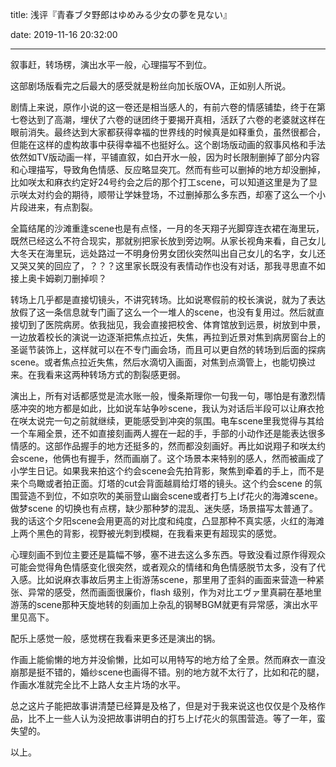 title: 浅评『青春ブタ野郎はゆめみる少女の夢を見ない』

date: 2019-11-16 20:32:00

---

叙事赶，转场楞，演出水平一般，心理描写不到位。

<!---more--->

这部剧场版看完之后最大的感受就是粉丝向加长版OVA，正如别人所说。

剧情上来说，原作小说的这一卷还是相当感人的，有前六卷的情感铺垫，终于在第七卷达到了高潮，埋伏了六卷的谜团终于要揭开真相，活跃了六卷的老婆就这样在眼前消失。最终达到大家都获得幸福的世界线的时候真是如释重负，虽然很都合，但能在这样的虚构故事中获得幸福不也挺好么。这个剧场版动画的叙事风格和手法依然如TV版动画一样，平铺直叙，如白开水一般，因为时长限制删掉了部分内容和心理描写，导致角色情感、反应略显突兀。然而有些可以删掉的地方却没删掉，比如咲太和麻衣约定好24号约会之后的那个打工scene，可以知道这里是为了显示咲太对约会的期待，顺带让学妹登场，不过删掉那么多东西，却塞了这么一个小片段进来，有点割裂。

全篇结尾的沙滩重逢scene也是有点怪，一月的冬天翔子光脚穿连衣裙在海里玩，既然已经这么不符合现实，那就别把家长放到旁边啊。从家长视角来看，自己女儿大冬天在海里玩，远处路过一不明身份男女团伙突然叫出自己女儿的名字，女儿还又哭又笑的回应了，？？？这里家长既没有表情动作也没有对话，那我寻思直不如接上奥卡姆剃刀删掉呗？

转场上几乎都是直接切镜头，不讲究转场。比如说寒假前的校长演说，就为了表达放假了这一条信息就专门画了这么一个一堆人的scene，也没有复用过。然后就直接切到了医院病房。依我拙见，我会直接把校舍、体育馆放到远景，树放到中景，一边放着校长的演说一边逐渐把焦点拉近，失焦，再拉到近景对焦到病房窗台上的圣诞节装饰上，这样就可以在不专门画会场，而且可以更自然的转场到后面的探病scene。或者焦点拉近失焦，然后水滴切入画面，对焦到点滴管上，也能切换过来。在我看来这两种转场方式的割裂感更弱。

演出上，所有对话都感觉是流水账一般，慢条斯理你一句我一句，哪怕是有激烈情感冲突的地方都是如此，比如说车站争吵scene，我认为对话后半段可以让麻衣抢在咲太说完一句之前就继续，更能感受到冲突的氛围。电车scene里我觉得与其给一个车厢全景，还不如直接刻画两人握在一起的手，手部的小动作还是能表达很多情感的。这部作品握手的地方还挺多的，然而都没刻画好。再比如说翔子和咲太约会scene，他俩也有握手，然而画崩了。这个场景本来特别的感人，然而被画成了小学生日记。如果我来拍这个约会scene会先拍背影，聚焦到牵着的手上，而不是来个鸟瞰或者拍正面。灯塔的cut会背面越肩给灯塔的镜头。这个约会scene 的氛围营造不到位，不如京吹的美丽登山幽会scene或者打ち上げ花火的海滩scene。做梦scene 的切换也有点楞，缺少那种梦的混乱、迷失感，场景描写太普通了。我的话这个夕阳scene会用更高的对比度和纯度，凸显那种不真实感，火红的海滩上两个黑色的背影，视野被光刺到模糊，在我看来更有超现实的感觉。

心理刻画不到位主要还是篇幅不够，塞不进去这么多东西。导致没看过原作得观众可能会觉得角色情感变化很突然，或者观众的情绪和角色情感脱节太多，没有了代入感。比如说麻衣事故后男主上街游荡scene，那里用了歪斜的画面来营造一种紧张、异常的感受，然而画面很廉价，flash 级别，作为对比エヴァ里真嗣在基地里游荡的scene那种天旋地转的刻画加上杂乱的钢琴BGM就更有异常感，演出水平里见高下。

配乐上感觉一般，感觉楞在我看来更多还是演出的锅。

作画上能偷懒的地方并没偷懒，比如可以用特写的地方给了全景。然而麻衣一直没崩那是挺不错的，婚纱scene也画得不错。别的地方就不太行了，比如和花的腿，作画水准就完全比不上路人女主片场的水平。

总之这片子能把故事讲清楚已经算是及格了，但是对于我来说这也仅仅是个及格作品，比不上一些人认为没把故事讲明白的打ち上げ花火的氛围营造。等了一年，蛮失望的。

以上。